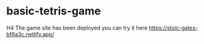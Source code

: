 # basic-tetris-game


H4 The game site has been deployed you can try it here https://stoic-gates-bf6a3c.netlify.app/
